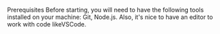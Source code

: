 Prerequisites
Before starting, you will need to have the following tools installed on your machine: Git, Node.js. Also, it's nice to have an editor to work with code likeVSCode.

